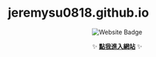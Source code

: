 <p align="center">
  <h1>jeremysu0818.github.io</h1>
</p>

<p align="center">
  <img src="https://img.shields.io/badge/🌐_Website-Lightlab.dpdns.org-6A5ACD?style=for-the-badge&logo=google-chrome&logoColor=white&labelColor=1E90FF&color=9370DB" alt="Website Badge" />
</p>

<p align="center">
  ✨ <a href="https://www.lightlab.dpdns.org"><b>點我進入網站</b></a> ✨
</p>
